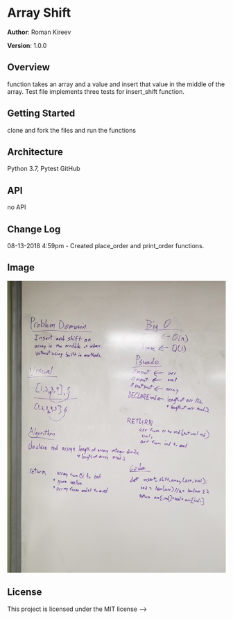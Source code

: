# Array Shift

**Author**: Roman Kireev

**Version**: 1.0.0   

## Overview
function takes an array and a value and insert that value in the middle of the array.
Test file implements three tests for insert_shift function.

## Getting Started
clone and fork the files and run the functions


## Architecture
Python 3.7, Pytest
GitHub

## API
no API

## Change Log

08-13-2018 4:59pm - Created place_order and print_order functions.

## Image
![alt text](https://github.com/RomikGood/data-structures-and-algorithms/blob/array_shift/assets/20180814_142327.jpg)

## License
This project is licensed under the MIT license
-->

